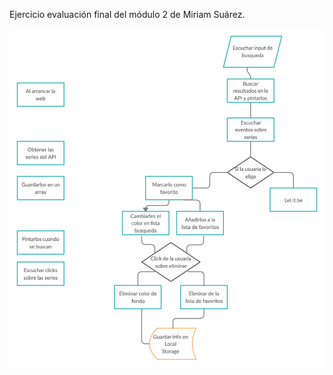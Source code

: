 Ejercicio evaluación final del módulo 2 de Miriam Suárez.

<img src="./Diagrama de flujo.png" width="1200">

